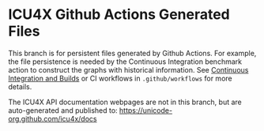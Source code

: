 # ICU4X Github Actions Generated Files

This branch is for persistent files generated by Github Actions. For example, the file persistence is needed by the Continuous Integration benchmark action to construct the graphs with historical information. See [Continuous Integration and Builds](https://github.com/unicode-org/icu4x/blob/main/docs/process/ci_build.md) or CI workflows in `.github/workflows` for more details.

The ICU4X API documentation webpages are not in this branch, but are auto-generated and published to: https://unicode-org.github.com/icu4x/docs
